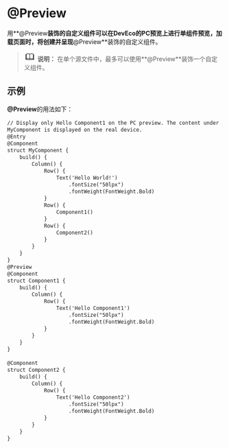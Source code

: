 # @Preview

用**@Preview**装饰的自定义组件可以在DevEco的PC预览上进行单组件预览，加载页面时，将创建并呈现**@Preview**装饰的自定义组件。


> ![icon-note.gif](public_sys-resources/icon-note.gif) **说明：**
> 在单个源文件中，最多可以使用**@Preview**装饰一个自定义组件。


## 示例

**@Preview**的用法如下：


```
// Display only Hello Component1 on the PC preview. The content under MyComponent is displayed on the real device.
@Entry
@Component
struct MyComponent {
    build() {
        Column() {
            Row() {
                Text('Hello World!')
                    .fontSize("50lpx")
                    .fontWeight(FontWeight.Bold)
            }
            Row() {
                Component1()
            }
            Row() {
                Component2()
            }
        }
    }
}
@Preview
@Component
struct Component1 {
    build() {
        Column() {
            Row() {
                Text('Hello Component1')
                    .fontSize("50lpx")
                    .fontWeight(FontWeight.Bold)
            }
        }
    }
}

@Component
struct Component2 {
    build() {
        Column() {
            Row() {
                Text('Hello Component2')
                    .fontSize("50lpx")
                    .fontWeight(FontWeight.Bold)
            }
        }
    }
}
```
